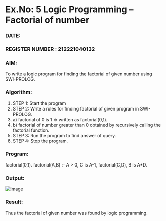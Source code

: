 # Ex.No: 5   Logic Programming – Factorial of number   
### DATE:                                                                            
### REGISTER NUMBER : 212221040132
### AIM: 
To  write  a logic program for finding the factorial of given number using SWI-PROLOG. 
### Algorithm:
1. STEP 1: Start the program
2. STEP 2:  Write a rules for finding factorial of given program in SWI-PROLOG.
3.   a)	factorial of 0 is 1 => written as factorial(0,1).
4.   b)	factorial of number greater than 0 obtained by recursively calling the factorial    function.
5. STEP 3: Run the program  to find answer of  query.
6. STEP 4: Stop the program.

### Program:
factorial(0,1).
factorial(A,B) :-
 A > 0,
 C is A-1,
 factorial(C,D),
 B is A*D.

### Output:

![image](https://github.com/Preethi132/AI_Lab_2023-24/assets/136288465/ef8e9f63-164d-4c8e-abc6-550690fc50d3)


### Result:
Thus the factorial of given number was found by logic programming. 
